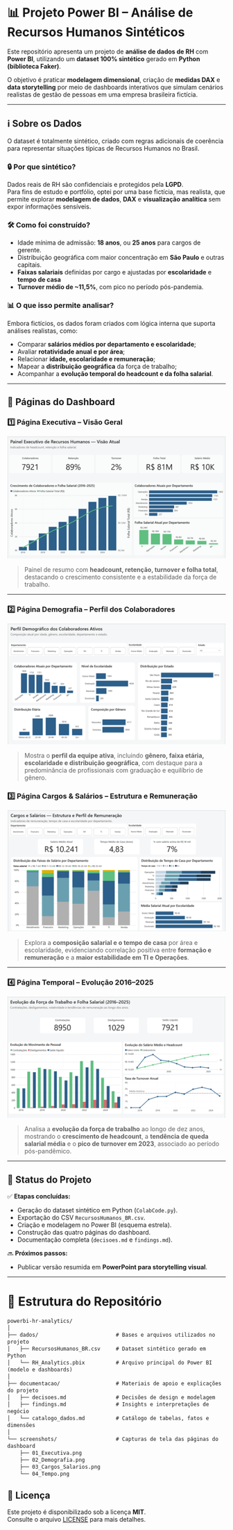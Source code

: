# 📊 Projeto Power BI – Análise de Recursos Humanos Sintéticos

Este repositório apresenta um projeto de **análise de dados de RH** com **Power BI**, utilizando um **dataset 100% sintético** gerado em **Python (biblioteca Faker)**. 

O objetivo é praticar **modelagem dimensional**, criação de **medidas DAX** e **data storytelling** por meio de dashboards interativos que simulam cenários realistas de gestão de pessoas em uma empresa brasileira fictícia.

---

## ℹ️ Sobre os Dados

O dataset é totalmente sintético, criado com regras adicionais de coerência para representar situações típicas de Recursos Humanos no Brasil.

### 🔒 Por que sintético?
Dados reais de RH são confidenciais e protegidos pela **LGPD**.  
Para fins de estudo e portfólio, optei por uma base fictícia, mas realista, que permite explorar **modelagem de dados**, **DAX** e **visualização analítica** sem expor informações sensíveis.

### 🛠️ Como foi construído?
- Idade mínima de admissão: **18 anos**, ou **25 anos** para cargos de gerente.  
- Distribuição geográfica com maior concentração em **São Paulo** e outras capitais.  
- **Faixas salariais** definidas por cargo e ajustadas por **escolaridade** e **tempo de casa** 
- **Turnover médio de ~11,5%**, com pico no período pós-pandemia.  

### 📊 O que isso permite analisar?
Embora fictícios, os dados foram criados com lógica interna que suporta análises realistas, como:
- Comparar **salários médios por departamento e escolaridade**;  
- Avaliar **rotatividade anual e por área**;  
- Relacionar **idade, escolaridade e remuneração**;
- Mapear a **distribuição geográfica** da força de trabalho;  
- Acompanhar a **evolução temporal do headcount e da folha salarial**. 

---

## 🧠 Páginas do Dashboard

### 1️⃣ Página Executiva – Visão Geral
![Página 1 – Executiva](https://github.com/vivi-alencar/powerbi-hr-analytics/blob/main/screenshots/01_Executiva.png)

> Painel de resumo com **headcount, retenção, turnover e folha total**, destacando o crescimento consistente e a estabilidade da força de trabalho.

---

### 2️⃣ Página Demografia – Perfil dos Colaboradores
![Página 2 – Demografia](https://github.com/vivi-alencar/powerbi-hr-analytics/blob/main/screenshots/02_Demografia.png)

> Mostra o **perfil da equipe ativa**, incluindo **gênero, faixa etária, escolaridade e distribuição geográfica**, com destaque para a predominância de profissionais com graduação e equilíbrio de gênero.

### 3️⃣ Página Cargos & Salários – Estrutura e Remuneração
![Página 3 – Cargos e Salários](https://github.com/vivi-alencar/powerbi-hr-analytics/blob/main/screenshots/03_Cargos_Salarios.png)

> Explora a **composição salarial e o tempo de casa** por área e escolaridade, evidenciando correlação positiva entre **formação e remuneração** e a **maior estabilidade em TI e Operações**.

---

### 4️⃣ Página Temporal – Evolução 2016–2025
![Página 4 – Tempo](https://github.com/vivi-alencar/powerbi-hr-analytics/blob/main/screenshots/04_Tempo.png)

> Analisa a **evolução da força de trabalho** ao longo de dez anos, mostrando o **crescimento de headcount**, a **tendência de queda salarial média** e o **pico de turnover em 2023**, associado ao período pós-pandêmico.
---

## 🚀 Status do Projeto

✅ **Etapas concluídas:**
- Geração do dataset sintético em Python (`ColabCode.py`).  
- Exportação do CSV `RecursosHumanos_BR.csv`.  
- Criação e modelagem no Power BI (esquema estrela).  
- Construção das quatro páginas do dashboard.  
- Documentação completa (`decisoes.md` e `findings.md`).  

🔜 **Próximos passos:**
- Publicar versão resumida em **PowerPoint para storytelling visual**.

---

# 📂 Estrutura do Repositório

```text
powerbi-hr-analytics/
│
├── dados/                         # Bases e arquivos utilizados no projeto
│   ├── RecursosHumanos_BR.csv     # Dataset sintético gerado em Python
│   └── RH_Analytics.pbix          # Arquivo principal do Power BI (modelo e dashboards)
│
├── documentacao/                  # Materiais de apoio e explicações do projeto
│   ├── decisoes.md                # Decisões de design e modelagem
│   ├── findings.md                # Insights e interpretações de negócio
│   └── catalogo_dados.md          # Catálogo de tabelas, fatos e dimensões
│
└── screenshots/                   # Capturas de tela das páginas do dashboard
    ├── 01_Executiva.png
    ├── 02_Demografia.png
    ├── 03_Cargos_Salarios.png
    └── 04_Tempo.png
```
## 📜 Licença
Este projeto é disponibilizado sob a licença **MIT**.  
Consulte o arquivo [LICENSE](LICENSE) para mais detalhes.  
